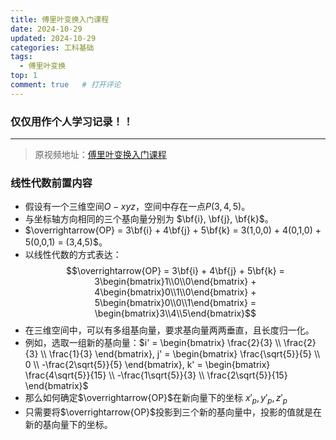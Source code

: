 ```yaml
---
title: 傅里叶变换入门课程
date: 2024-10-29
updated: 2024-10-29
categories: 工科基础
tags:
  - 傅里叶变换
top: 1
comment: true	# 打开评论
---
```


### 仅仅用作个人学习记录！！
- - -

> 原视频地址：[傅里叶变换入门课程](https://www.bilibili.com/video/BV1oz1eYVECp/?share_source=copy_web&vd_source=7b25dd18b424561e69d80cfad61883ae)

### 线性代数前置内容
- 假设有一个三维空间$O-xyz$，空间中存在一点$P(3,4,5)$。
- 与坐标轴方向相同的三个基向量分别为 $\bf{i}, \bf{j}, \bf{k}$。
- $\overrightarrow{OP} = 3\bf{i} + 4\bf{j} + 5\bf{k} = 3(1,0,0) + 4(0,1,0) + 5(0,0,1) = (3,4,5)$。
- 以线性代数的方式表达：
  $$\overrightarrow{OP} = 3\bf{i} + 4\bf{j} + 5\bf{k} = 3\begin{bmatrix}1\\0\\0\end{bmatrix} + 4\begin{bmatrix}0\\1\\0\end{bmatrix} + 5\begin{bmatrix}0\\0\\1\end{bmatrix} = \begin{bmatrix}3\\4\\5\end{bmatrix}$$
- 在三维空间中，可以有多组基向量，要求基向量两两垂直，且长度归一化。
- 例如，选取一组新的基向量：$i' = \begin{bmatrix} \frac{2}{3} \\ \frac{2}{3} \\ \frac{1}{3} \end{bmatrix}, j' = \begin{bmatrix} \frac{\sqrt{5}}{5} \\ 0 \\ -\frac{2\sqrt{5}}{5} \end{bmatrix}, k' = \begin{bmatrix} \frac{4\sqrt{5}}{15} \\ -\frac{1\sqrt{5}}{3} \\ \frac{2\sqrt{5}}{15} \end{bmatrix}$
- 那么如何确定$\overrightarrow{OP}$在新向量下的坐标 $x'_p,  y'_p,  z'_p$
- 只需要将$\overrightarrow{OP}$投影到三个新的基向量中，投影的值就是在新的基向量下的坐标。
